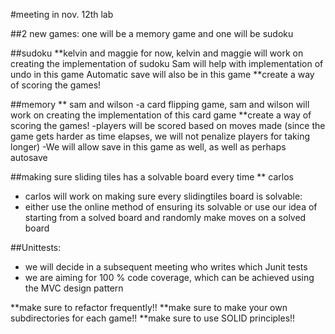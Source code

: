 #meeting in nov. 12th lab

##2 new games: one will be a memory game and one will be sudoku

##sudoku **kelvin and maggie
for now, kelvin and maggie will work on creating the implementation of sudoku
Sam will help with implementation of undo in this game
Automatic save will also be in this game
**create a way of scoring the games!

##memory  ** sam and wilson
-a card flipping game, sam and wilson will work on creating the implementation of this card game
**create a way of scoring the games!
-players will be scored based on moves made (since the game gets harder as time elapses, we will
not penalize players for taking longer)
-We will allow save in this game as well, as well as perhaps autosave

##making sure sliding tiles has a solvable board every time ** carlos
- carlos will work on making sure every slidingtiles board is solvable:
- either use the online method of ensuring its solvable or use our idea of starting from a solved
board and randomly make moves on a solved board

##Unittests:
- we will decide in a subsequent meeting who writes which Junit tests
- we are aiming for 100 % code coverage, which can be achieved using the MVC design pattern

**make sure to refactor frequently!!
**make sure to make your own subdirectories for each game!!
**make sure to use SOLID principles!!